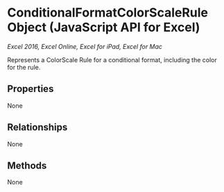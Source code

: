 # ConditionalFormatColorScaleRule Object (JavaScript API for Excel)

_Excel 2016, Excel Online, Excel for iPad, Excel for Mac_

Represents a ColorScale Rule for a conditional format, including the color for the rule.

## Properties

None

## Relationships
None


## Methods
None


